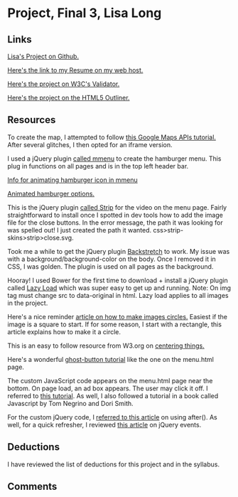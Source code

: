 # Project, Final 3, Lisa Long

## Links
[Lisa's Project on Github.](https://github.com/longlife52/project_final3_long_lisa)

[Here's the link to my Resume on my web host.]()

[Here's the project on W3C's Validator.]()

[Here's the project on the HTML5 Outliner.]()

## Resources
To create the map, I attempted to follow [this Google Maps APIs tutorial.](https://developers.google.com/maps/documentation/javascript/adding-a-google-map) After several glitches, I then opted for an iframe version.

I used a jQuery plugin [called mmenu](http://mmenu.frebsite.nl/documentation/core/) to create the hamburger menu. This plug in functions on all pages and is in the top left header bar.

[Info for animating hamburger icon in mmenu](http://mmenu.frebsite.nl/tutorials/animated-hamburger.html)

[Animated hamburger options.](https://github.com/jonsuh/hamburgers)

This is the jQuery plugin [called Strip](http://www.stripjs.com/) for the video on the menu page. Fairly straightforward to install once I spotted in dev tools how to add the image file for the close buttons. In the error message, the path it was looking for was spelled out!  I just created the path it wanted. css>strip-skins>strip>close.svg.

Took me a while to get the jQuery plugin  [Backstretch](http://www.jquery-backstretch.com/) to work. My issue was with a background/background-color on the body. Once I removed it in CSS, I was golden. The plugin is used on all pages as the background.

Hooray! I used Bower for the first time to download + install a jQuery plugin called [Lazy Load](http://www.appelsiini.net/projects/lazyload) which was super easy to get up and running. Note: On img tag must change src to data-original in html. Lazy load applies to all images in the project.

Here's a nice reminder [article on how to make images circles.](http://sixrevisions.com/css/circular-images-css/) Easiest if the image is a square to start.  If for some reason, I start with a rectangle, this article explains how to make it a circle.

This is an easy to follow resource from W3.org on [centering things.](https://www.w3.org/Style/Examples/007/center.en.html)

Here's a wonderful [ghost-button tutorial](http://sixrevisions.com/css/ghost-buttons/) like the one on the menu.html page.

The custom JavaScript code appears on the menu.html page near the bottom. On page load, an ad box appears. The user may click it off. I referred to [this tutorial](https://www.w3schools.com/howto/howto_css_modals.asp). As well, I also followed a tutorial in a book called Javascript by Tom Negrino and Dori Smith.

For the custom jQuery code, I [referred to this article](https://www.w3schools.com/jquery/jquery_dom_add.asp) on using after(). As well, for a quick refresher, I reviewed [this article](https://www.w3schools.com/jquery/jquery_events.asp) on jQuery events.

## Deductions
I have reviewed the list of deductions for this project and in the syllabus.

## Comments

